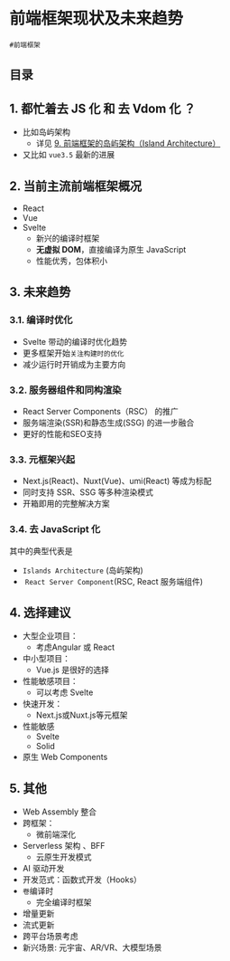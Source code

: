 
# 前端框架现状及未来趋势

`#前端框架` 


## 目录
<!-- toc -->
 ## 1. 都忙着**去 JS 化** 和 **去 Vdom 化** ？ 

- 比如岛屿架构 
	- 详见 [9. 前端框架的岛屿架构（Island Architecture）](/post/6Pj0ofHx.html)
- 又比如 `vue3.5` 最新的进展

## 2. 当前主流前端框架概况

- React
- Vue
- Svelte
	- 新兴的编译时框架
	- **无虚拟 DOM**，直接编译为原生 JavaScript
	- 性能优秀，包体积小

## 3. 未来趋势

### 3.1. 编译时优化

- Svelte 带动的编译时优化趋势
- 更多框架开始`关注构建时的优化`
- 减少运行时开销成为主要方向 

### 3.2. 服务器组件和同构渲染

- React Server Components（RSC） 的推广
- 服务端渲染(SSR)和静态生成(SSG) 的进一步融合
- 更好的性能和SEO支持 

### 3.3. 元框架兴起

- Next.js(React)、Nuxt(Vue)、umi(React) 等成为标配
- 同时支持 SSR、SSG 等多种渲染模式
- 开箱即用的完整解决方案

### 3.4. 去 JavaScript 化

其中的典型代表是

- `Islands Architecture` (岛屿架构)
-  `React Server Component`(RSC, React 服务端组件)

## 4. 选择建议

- 大型企业项目：
	- 考虑Angular 或 React
- 中小型项目：
	- Vue.js 是很好的选择
- 性能敏感项目：
	- 可以考虑 Svelte
- 快速开发：
	- Next.js或Nuxt.js等元框架
- 性能敏感
	- Svelte
	- Solid
- 原生 Web Components

## 5. 其他

- Web Assembly 整合
- 跨框架：
	- 微前端深化
- Serverless 架构 、BFF
	- 云原生开发模式
- AI 驱动开发
- 开发范式：函数式开发（Hooks）
- `卷`编译时
	- 完全编译时框架
- 增量更新
- 流式更新
- 跨平台场景考虑
- 新兴场景: 元宇宙、AR/VR、大模型场景